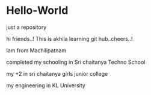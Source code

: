 # Hello-World
just a repository

hi friends..!
This is akhila learning git hub..cheers..!

Iam from Machilipatnam

completed my schooling in Sri chaitanya Techno School

my +2 in sri chaitanya girls junior college

my engineering in KL University
